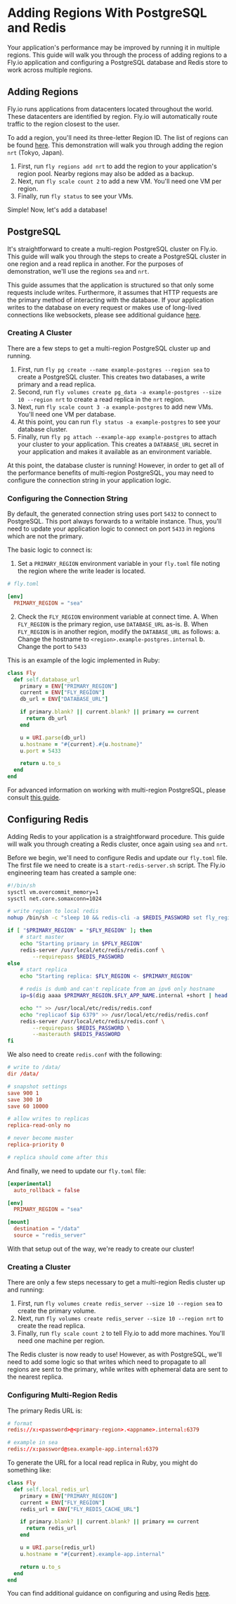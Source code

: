 # Adding Regions With PostgreSQL and Redis
Your application's performance may be improved by running it in multiple regions. This guide will walk you through the process of adding regions to a Fly.io application and configuring a PostgreSQL database and Redis store to work across multiple regions. 

## Adding Regions
Fly.io runs applications from datacenters located throughout the world. These datacenters are identified by region. Fly.io will automatically route traffic to the region closest to the user. 

To add a region, you'll need its three-letter Region ID. The list of regions can be found [here](https://fly.io/docs/reference/regions/). This demonstration will walk you through adding the region `nrt` (Tokyo, Japan).

1. First, run `fly regions add nrt` to add the region to your application's region pool. Nearby regions may also be added as a backup.
2. Next, run `fly scale count 2` to add a new VM. You'll need one VM per region.
3. Finally, run `fly status` to see your VMs.

Simple! Now, let's add a database!

## PostgreSQL
It's straightforward to create a multi-region PostgreSQL cluster on Fly.io. This guide will walk you through the steps to create a PostgreSQL cluster in one region and a read replica in another. For the purposes of demonstration, we'll use the regions `sea` and `nrt`. 

This guide assumes that the application is structured so that only some requests include writes. Furthermore, it assumes that HTTP requests are the primary method of interacting with the database. If your application writes to the database on every request or makes use of long-lived connections like websockets, please see additional guidance [here](https://fly.io/docs/getting-started/multi-region-databases/#this-is-wrong-for-some-apps).

### Creating A Cluster
There are a few steps to get a multi-region PostgreSQL cluster up and running.

1. First, run `fly pg create --name example-postgres --region sea` to create a PostgreSQL cluster. This creates two databases, a write primary and a read replica. 
2. Second, run `fly volumes create pg_data -a example-postgres --size 10 --region nrt` to create a read replica in the `nrt` region.
3. Next, run `fly scale count 3 -a example-postgres` to add new VMs. You'll need one VM per database.
4. At this point, you can run `fly status -a example-postgres` to see your database cluster.
5. Finally, run `fly pg attach --example-app example-postgres` to attach your cluster to your application. This creates a `DATABASE_URL` secret in your application and makes it available as an environment variable.

At this point, the database cluster is running! However, in order to get all of the performance benefits of multi-region PostgreSQL, you may need to configure the connection string in your application logic. 

### Configuring the Connection String
By default, the generated connection string uses port `5432` to connect to PostgreSQL. This port always forwards to a writable instance. Thus, you'll need to update your application logic to connect on port `5433` in regions which are not the primary.

The basic logic to connect is:

1. Set a `PRIMARY_REGION` environment variable in your `fly.toml` file noting the region where the write leader is located.

```toml
# fly.toml

[env]
  PRIMARY_REGION = "sea"

```

2. Check the `FLY_REGION` environment variable at connect time. 
    A. When `FLY_REGION` is the primary region, use `DATABASE_URL` as-is. 
    B. When `FLY_REGION` is in another region, modify the `DATABASE_URL` as follows:
        a. Change the hostname to `<region>.example-postgres.internal`
        b. Change the port to `5433`

This is an example of the logic implemented in Ruby:

```ruby
class Fly
  def self.database_url
    primary = ENV["PRIMARY_REGION"]
    current = ENV["FLY_REGION"]
    db_url = ENV["DATABASE_URL"]

    if primary.blank? || current.blank? || primary == current
      return db_url
    end

    u = URI.parse(db_url)
    u.hostname = "#{current}.#{u.hostname}"
    u.port = 5433

    return u.to_s
  end
end
```

For advanced information on working with multi-region PostgreSQL, please consult [this guide](https://fly.io/docs/getting-started/multi-region-databases/).

## Configuring Redis
Adding Redis to your application is a straightforward procedure. This guide will walk you through creating a Redis cluster, once again using `sea` and `nrt`.

Before we begin, we'll need to configure Redis and update our `fly.toml` file. The first file we need to create is a `start-redis-server.sh` script. The Fly.io engineering team has created a sample one:

```sh
#!/bin/sh
sysctl vm.overcommit_memory=1
sysctl net.core.somaxconn=1024

# write region to local redis
nohup /bin/sh -c "sleep 10 && redis-cli -a $REDIS_PASSWORD set fly_region $FLY_REGION" >> /dev/null 2>&1 &

if [ "$PRIMARY_REGION" = "$FLY_REGION" ]; then
    # start master
    echo "Starting primary in $PFLY_REGION"
    redis-server /usr/local/etc/redis/redis.conf \
        --requirepass $REDIS_PASSWORD
else
    # start replica
    echo "Starting replica: $FLY_REGION <- $PRIMARY_REGION"

    # redis is dumb and can't replicate from an ipv6 only hostname
    ip=$(dig aaaa $PRIMARY_REGION.$FLY_APP_NAME.internal +short | head -n 1)

    echo "" >> /usr/local/etc/redis/redis.conf
    echo "replicaof $ip 6379" >> /usr/local/etc/redis/redis.conf
    redis-server /usr/local/etc/redis/redis.conf \
        --requirepass $REDIS_PASSWORD \
        --masterauth $REDIS_PASSWORD
fi
```

We also need to create `redis.conf` with the following:

```conf
# write to /data/
dir /data/

# snapshot settings
save 900 1
save 300 10
save 60 10000

# allow writes to replicas
replica-read-only no

# never become master
replica-priority 0

# replica should come after this
```

And finally, we need to update our `fly.toml` file:

```toml
[experimental]
  auto_rollback = false

[env]
  PRIMARY_REGION = "sea"

[mount]
  destination = "/data"
  source = "redis_server"
```

With that setup out of the way, we're ready to create our cluster!

### Creating a Cluster
There are only a few steps necessary to get a multi-region Redis cluster up and running:

1. First, run `fly volumes create redis_server --size 10 --region sea` to create the primary volume.
2. Next, run `fly volumes create redis_server --size 10 --region nrt` to create the read replica. 
3. Finally, run `fly scale count 2` to tell Fly.io to add more machines. You'll need one machine per region.

The Redis cluster is now ready to use! However, as with PostgreSQL, we'll need to add some logic so that writes which need to propagate to all regions are sent to the primary, while writes with ephemeral data are sent to the nearest replica.

### Configuring Multi-Region Redis
The primary Redis URL is:

```conf
# format
redis://x:<password>@<primary-region>.<appname>.internal:6379

# example in sea
redis://x:password@sea.example-app.internal:6379
```
To generate the URL for a local read replica in Ruby, you might do something like:

```ruby
class Fly
  def self.local_redis_url
    primary = ENV["PRIMARY_REGION"]
    current = ENV["FLY_REGION"]
    redis_url = ENV["FLY_REDIS_CACHE_URL"]

    if primary.blank? || current.blank? || primary == current
      return redis_url
    end

    u = URI.parse(redis_url)
    u.hostname = "#{current}.example-app.internal"

    return u.to_s
  end
end
```
You can find additional guidance on configuring and using Redis [here](https://fly.io/docs/reference/redis/).
